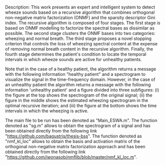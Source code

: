 Description:
This work presents an expert and intelligent system to detect wheeze sounds based on a recursive algorithm that combines orthogonal non-negative matrix factorization (ONMF) and the sparsity descriptor Gini index. The recursive algorithm is composed of four stages. The first stage is based on ONMF modelling to factorize the spectral bases as dissimilar as possible. The second stage clusters the ONMF bases into two categories: wheezing and normal breath. The third stage proposes a novel stopping criterion that controls the loss of wheezing spectral content at the expense of removing normal breath content in the recursive algorithm. Finally, the fourth stage determines the patient's condition to locate the temporal intervals in which wheeze sounds are active for unhealthy patients.

Note that in the case of a healthy patient, the algorithm returns a message with the following information "healthy patient" and a spectrogram to visualize the signal in the time-frequency domain. However, in the case of an unhealthy patient the algorithm returns a message with the following information 'unhealthy patient' and a figure divided into three subfigures: (i) the figure at the top shows the spectrogram of the original signal; (ii) the figure in the middle shows the estimated wheezing spectrogram in the optimal recursive iteration; and (iii) the figure at the bottom shows the time intervals in which the wheezing is active. 

The main file to be run has been denoted as "Main_ESWA.m".
The function denoted as "sg.m" allows to obtain the spectrogram of a signal and has been obtained directly from the following link "https://github.com/bagustris/thesis-bss". 
The function denoted as "nmf_kl_loc" allows to obtain the basis and activation matrix of the orthogonal non-negative matrix factorization approach and has been obtained directly from the following link "https://github.com/iwonasob/nmflib/blob/master/nmf_kl_loc.m".
